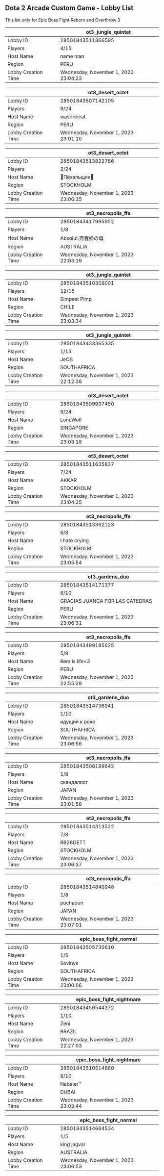 ## Dota 2 Arcade Custom Game - Lobby List

This list only for Epic Boss Fight Reborn and Overthrow 3

|  | ot3_jungle_quintet |
| ------ | ------ |
| Lobby ID | 28501843511366595 |
| Players | 4/15 |
| Host Name | name man |
| Region | PERU |
| Lobby Creation Time | Wednesday, November 1, 2023 23:04:23 |


|  | ot3_desert_octet |
| ------ | ------ |
| Lobby ID | 28501843507142105 |
| Players | 9/24 |
| Host Name | wasonbeat. |
| Region | PERU |
| Lobby Creation Time | Wednesday, November 1, 2023 23:01:10 |


|  | ot3_desert_octet |
| ------ | ------ |
| Lobby ID | 28501843513822786 |
| Players | 2/24 |
| Host Name | Пёхальщик |
| Region | STOCKHOLM |
| Lobby Creation Time | Wednesday, November 1, 2023 23:06:15 |


|  | ot3_necropolis_ffa |
| ------ | ------ |
| Lobby ID | 28501843417995952 |
| Players | 1/8 |
| Host Name | Absolut.売春婦の母 |
| Region | AUSTRALIA |
| Lobby Creation Time | Wednesday, November 1, 2023 22:03:19 |


|  | ot3_jungle_quintet |
| ------ | ------ |
| Lobby ID | 28501843510309001 |
| Players | 12/15 |
| Host Name | Simpest Pimp |
| Region | CHILE |
| Lobby Creation Time | Wednesday, November 1, 2023 23:03:34 |


|  | ot3_jungle_quintet |
| ------ | ------ |
| Lobby ID | 28501843433365335 |
| Players | 1/15 |
| Host Name | JeOS |
| Region | SOUTHAFRICA |
| Lobby Creation Time | Wednesday, November 1, 2023 22:12:38 |


|  | ot3_desert_octet |
| ------ | ------ |
| Lobby ID | 28501843509937450 |
| Players | 9/24 |
| Host Name | LoneWolf |
| Region | SINGAPORE |
| Lobby Creation Time | Wednesday, November 1, 2023 23:03:18 |


|  | ot3_desert_octet |
| ------ | ------ |
| Lobby ID | 28501843511635837 |
| Players | 7/24 |
| Host Name | AKKAR |
| Region | STOCKHOLM |
| Lobby Creation Time | Wednesday, November 1, 2023 23:04:35 |


|  | ot3_necropolis_ffa |
| ------ | ------ |
| Lobby ID | 28501843513362123 |
| Players | 6/8 |
| Host Name | I hate crying |
| Region | STOCKHOLM |
| Lobby Creation Time | Wednesday, November 1, 2023 23:05:54 |


|  | ot3_gardens_duo |
| ------ | ------ |
| Lobby ID | 28501843514171377 |
| Players | 6/10 |
| Host Name | GRACIAS JUANCA POR LAS CATEDRAS |
| Region | PERU |
| Lobby Creation Time | Wednesday, November 1, 2023 23:06:31 |


|  | ot3_necropolis_ffa |
| ------ | ------ |
| Lobby ID | 28501843499185625 |
| Players | 5/8 |
| Host Name | Rem is life<3 |
| Region | PERU |
| Lobby Creation Time | Wednesday, November 1, 2023 22:55:29 |


|  | ot3_gardens_duo |
| ------ | ------ |
| Lobby ID | 28501843514738941 |
| Players | 1/10 |
| Host Name | идущий к реке |
| Region | SOUTHAFRICA |
| Lobby Creation Time | Wednesday, November 1, 2023 23:06:56 |


|  | ot3_necropolis_ffa |
| ------ | ------ |
| Lobby ID | 28501843508199642 |
| Players | 1/8 |
| Host Name | скандалист |
| Region | JAPAN |
| Lobby Creation Time | Wednesday, November 1, 2023 23:01:58 |


|  | ot3_necropolis_ffa |
| ------ | ------ |
| Lobby ID | 28501843514313522 |
| Players | 7/8 |
| Host Name | RB26DETT |
| Region | STOCKHOLM |
| Lobby Creation Time | Wednesday, November 1, 2023 23:06:37 |


|  | ot3_necropolis_ffa |
| ------ | ------ |
| Lobby ID | 28501843514840948 |
| Players | 1/8 |
| Host Name | puchaoun |
| Region | JAPAN |
| Lobby Creation Time | Wednesday, November 1, 2023 23:07:01 |


|  | epic_boss_fight_normal |
| ------ | ------ |
| Lobby ID | 28501843505730610 |
| Players | 1/5 |
| Host Name | Sovinys |
| Region | SOUTHAFRICA |
| Lobby Creation Time | Wednesday, November 1, 2023 23:00:06 |


|  | epic_boss_fight_nightmare |
| ------ | ------ |
| Lobby ID | 28501843456544372 |
| Players | 1/10 |
| Host Name | Zeni |
| Region | BRAZIL |
| Lobby Creation Time | Wednesday, November 1, 2023 22:27:03 |


|  | epic_boss_fight_nightmare |
| ------ | ------ |
| Lobby ID | 28501843510514860 |
| Players | 8/10 |
| Host Name | Nabster™ |
| Region | DUBAI |
| Lobby Creation Time | Wednesday, November 1, 2023 23:03:44 |


|  | epic_boss_fight_normal |
| ------ | ------ |
| Lobby ID | 28501843514664534 |
| Players | 1/5 |
| Host Name | king jagvar |
| Region | AUSTRALIA |
| Lobby Creation Time | Wednesday, November 1, 2023 23:06:53 |



